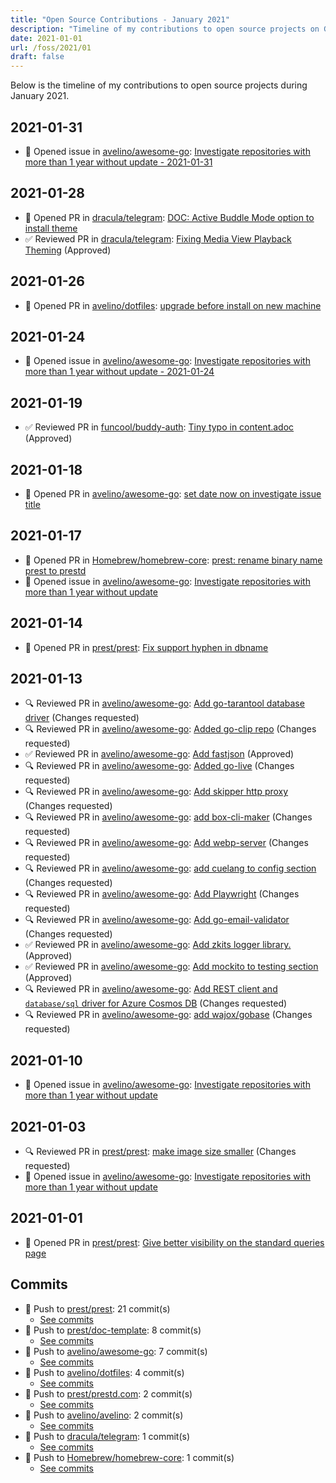 ```yaml
---
title: "Open Source Contributions - January 2021"
description: "Timeline of my contributions to open source projects on GitHub during January 2021."
date: 2021-01-01
url: /foss/2021/01
draft: false
---
```


Below is the timeline of my contributions to open source projects during January 2021.

## 2021-01-31

- 🐛 Opened issue in [avelino/awesome-go](https://github.com/avelino/awesome-go): [Investigate repositories with more than 1 year without update - 2021-01-31](https://github.com/avelino/awesome-go/issues/3464)

## 2021-01-28

- 🔀 Opened PR in [dracula/telegram](https://github.com/dracula/telegram): [DOC: Active Buddle Mode option to install theme](https://github.com/dracula/telegram/pull/22)
- ✅ Reviewed PR in [dracula/telegram](https://github.com/dracula/telegram): [Fixing Media View Playback Theming](https://github.com/dracula/telegram/pull/18#pullrequestreview-578678139) (Approved)

## 2021-01-26

- 🔀 Opened PR in [avelino/dotfiles](https://github.com/avelino/dotfiles): [upgrade before install on new machine](https://github.com/avelino/dotfiles/pull/2)

## 2021-01-24

- 🐛 Opened issue in [avelino/awesome-go](https://github.com/avelino/awesome-go): [Investigate repositories with more than 1 year without update - 2021-01-24](https://github.com/avelino/awesome-go/issues/3459)

## 2021-01-19

- ✅ Reviewed PR in [funcool/buddy-auth](https://github.com/funcool/buddy-auth): [Tiny typo in content.adoc](https://github.com/funcool/buddy-auth/pull/90#pullrequestreview-571429821) (Approved)

## 2021-01-18

- 🔀 Opened PR in [avelino/awesome-go](https://github.com/avelino/awesome-go): [set date now on investigate issue title](https://github.com/avelino/awesome-go/pull/3455)

## 2021-01-17

- 🔀 Opened PR in [Homebrew/homebrew-core](https://github.com/Homebrew/homebrew-core): [prest: rename binary name prest to prestd](https://github.com/Homebrew/homebrew-core/pull/69238)
- 🐛 Opened issue in [avelino/awesome-go](https://github.com/avelino/awesome-go): [Investigate repositories with more than 1 year without update](https://github.com/avelino/awesome-go/issues/3453)

## 2021-01-14

- 🔀 Opened PR in [prest/prest](https://github.com/prest/prest): [Fix support hyphen in dbname](https://github.com/prest/prest/pull/491)

## 2021-01-13

- 🔍 Reviewed PR in [avelino/awesome-go](https://github.com/avelino/awesome-go): [Add go-tarantool database driver](https://github.com/avelino/awesome-go/pull/3442#pullrequestreview-567255797) (Changes requested)
- 🔍 Reviewed PR in [avelino/awesome-go](https://github.com/avelino/awesome-go): [Added go-clip repo](https://github.com/avelino/awesome-go/pull/3388#pullrequestreview-567253540) (Changes requested)
- ✅ Reviewed PR in [avelino/awesome-go](https://github.com/avelino/awesome-go): [Add fastjson](https://github.com/avelino/awesome-go/pull/3446#pullrequestreview-567251996) (Approved)
- 🔍 Reviewed PR in [avelino/awesome-go](https://github.com/avelino/awesome-go): [Added go-live](https://github.com/avelino/awesome-go/pull/3445#pullrequestreview-567250863) (Changes requested)
- 🔍 Reviewed PR in [avelino/awesome-go](https://github.com/avelino/awesome-go): [Add skipper http proxy](https://github.com/avelino/awesome-go/pull/3443#pullrequestreview-567247588) (Changes requested)
- 🔍 Reviewed PR in [avelino/awesome-go](https://github.com/avelino/awesome-go): [add box-cli-maker](https://github.com/avelino/awesome-go/pull/3439#pullrequestreview-567240564) (Changes requested)
- 🔍 Reviewed PR in [avelino/awesome-go](https://github.com/avelino/awesome-go): [Add webp-server](https://github.com/avelino/awesome-go/pull/3430#pullrequestreview-567179944) (Changes requested)
- 🔍 Reviewed PR in [avelino/awesome-go](https://github.com/avelino/awesome-go): [add cuelang to config section](https://github.com/avelino/awesome-go/pull/3422#pullrequestreview-567177254) (Changes requested)
- 🔍 Reviewed PR in [avelino/awesome-go](https://github.com/avelino/awesome-go): [Add Playwright](https://github.com/avelino/awesome-go/pull/3419#pullrequestreview-567175894) (Changes requested)
- 🔍 Reviewed PR in [avelino/awesome-go](https://github.com/avelino/awesome-go): [Add go-email-validator](https://github.com/avelino/awesome-go/pull/3418#pullrequestreview-567174901) (Changes requested)
- ✅ Reviewed PR in [avelino/awesome-go](https://github.com/avelino/awesome-go): [Add zkits logger library.](https://github.com/avelino/awesome-go/pull/3417#pullrequestreview-567174322) (Approved)
- ✅ Reviewed PR in [avelino/awesome-go](https://github.com/avelino/awesome-go): [Add mockito to testing section](https://github.com/avelino/awesome-go/pull/3416#pullrequestreview-567173332) (Approved)
- 🔍 Reviewed PR in [avelino/awesome-go](https://github.com/avelino/awesome-go): [Add REST client and `database/sql` driver for Azure Cosmos DB](https://github.com/avelino/awesome-go/pull/3414#pullrequestreview-567171372) (Changes requested)
- 🔍 Reviewed PR in [avelino/awesome-go](https://github.com/avelino/awesome-go): [add wajox/gobase](https://github.com/avelino/awesome-go/pull/3413#pullrequestreview-567170004) (Changes requested)

## 2021-01-10

- 🐛 Opened issue in [avelino/awesome-go](https://github.com/avelino/awesome-go): [Investigate repositories with more than 1 year without update](https://github.com/avelino/awesome-go/issues/3438)

## 2021-01-03

- 🔍 Reviewed PR in [prest/prest](https://github.com/prest/prest): [make image size smaller](https://github.com/prest/prest/pull/490#pullrequestreview-560726646) (Changes requested)
- 🐛 Opened issue in [avelino/awesome-go](https://github.com/avelino/awesome-go): [Investigate repositories with more than 1 year without update](https://github.com/avelino/awesome-go/issues/3426)

## 2021-01-01

- 🔀 Opened PR in [prest/prest](https://github.com/prest/prest): [Give better visibility on the standard queries page](https://github.com/prest/prest/pull/489)

## Commits

- 🔨 Push to [prest/prest](https://github.com/prest/prest): 21 commit(s)
  - [See commits](https://github.com/prest/prest/commits?author=avelino&since=2021-01-01T00:00:00Z&until=2021-01-31T23:59:59Z)
- 🔨 Push to [prest/doc-template](https://github.com/prest/doc-template): 8 commit(s)
  - [See commits](https://github.com/prest/doc-template/commits?author=avelino&since=2021-01-01T00:00:00Z&until=2021-01-31T23:59:59Z)
- 🔨 Push to [avelino/awesome-go](https://github.com/avelino/awesome-go): 7 commit(s)
  - [See commits](https://github.com/avelino/awesome-go/commits?author=avelino&since=2021-01-01T00:00:00Z&until=2021-01-31T23:59:59Z)
- 🔨 Push to [avelino/dotfiles](https://github.com/avelino/dotfiles): 4 commit(s)
  - [See commits](https://github.com/avelino/dotfiles/commits?author=avelino&since=2021-01-01T00:00:00Z&until=2021-01-31T23:59:59Z)
- 🔨 Push to [prest/prestd.com](https://github.com/prest/prestd.com): 2 commit(s)
  - [See commits](https://github.com/prest/prestd.com/commits?author=avelino&since=2021-01-01T00:00:00Z&until=2021-01-31T23:59:59Z)
- 🔨 Push to [avelino/avelino](https://github.com/avelino/avelino): 2 commit(s)
  - [See commits](https://github.com/avelino/avelino/commits?author=avelino&since=2021-01-01T00:00:00Z&until=2021-01-31T23:59:59Z)
- 🔨 Push to [dracula/telegram](https://github.com/dracula/telegram): 1 commit(s)
  - [See commits](https://github.com/dracula/telegram/commits?author=avelino&since=2021-01-01T00:00:00Z&until=2021-01-31T23:59:59Z)
- 🔨 Push to [Homebrew/homebrew-core](https://github.com/Homebrew/homebrew-core): 1 commit(s)
  - [See commits](https://github.com/Homebrew/homebrew-core/commits?author=avelino&since=2021-01-01T00:00:00Z&until=2021-01-31T23:59:59Z)

